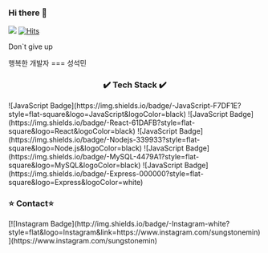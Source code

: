### Hi there 👋

![](https://images.velog.io/images/jkl1545/post/eacfc5bf-a43a-4469-8acd-4812e989b0c2/%E1%84%89%E1%85%B3%E1%84%8F%E1%85%B3%E1%84%85%E1%85%B5%E1%86%AB%E1%84%89%E1%85%A3%E1%86%BA%202021-01-26%20%E1%84%8B%E1%85%A9%E1%84%92%E1%85%AE%208.30.02.png)
[![Hits](https://hits.seeyoufarm.com/api/count/incr/badge.svg?url=https%3A%2F%2Fgithub.com%2FSungSeokMin%2FSungSeokMin&count_bg=%2379C83D&title_bg=%23555555&icon=&icon_color=%23E7E7E7&title=Hits&edge_flat=false)](https://hits.seeyoufarm.com)

<p>Don`t give up</p>
<p>행복한 개발자 === 성석민</p>
<h3 align='center'>✔️ Tech Stack ✔️</h3> 
![JavaScript Badge](https://img.shields.io/badge/-JavaScript-F7DF1E?style=flat-square&logo=JavaScript&logoColor=black)
![JavaScript Badge](https://img.shields.io/badge/-React-61DAFB?style=flat-square&logo=React&logoColor=black)
![JavaScript Badge](https://img.shields.io/badge/-Nodejs-339933?style=flat-square&logo=Node.js&logoColor=black)
![JavaScript Badge](https://img.shields.io/badge/-MySQL-4479A1?style=flat-square&logo=MySQL&logoColor=black)
![JavaScript Badge](https://img.shields.io/badge/-Express-000000?style=flat-square&logo=Express&logoColor=white)

<h3>⭐️ Contact⭐️️️</h3>
[![Instagram Badge](http://img.shields.io/badge/-Instagram-white?style=flat&logo=Instagram&link=https://www.instagram.com/sungstonemin)](https://www.instagram.com/sungstonemin)
